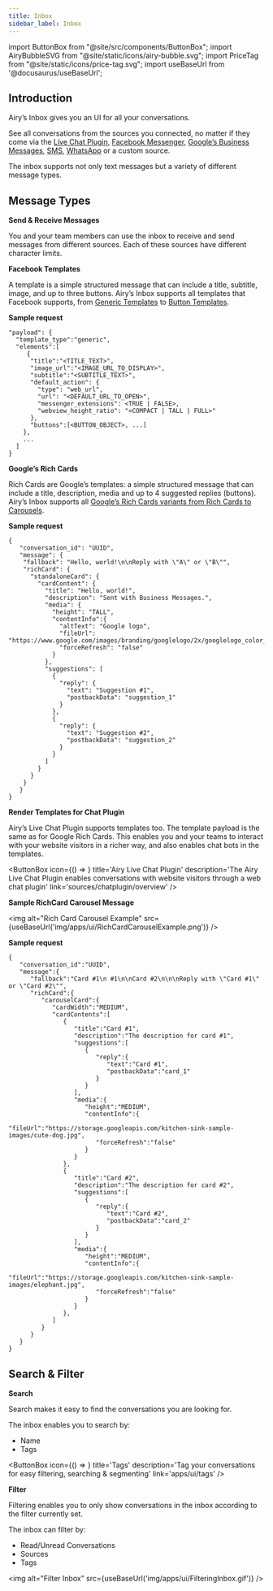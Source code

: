 ```yaml
---
title: Inbox
sidebar_label: Inbox
---
```


import ButtonBox from "@site/src/components/ButtonBox";
import AiryBubbleSVG from "@site/static/icons/airy-bubble.svg";
import PriceTag from "@site/static/icons/price-tag.svg";
import useBaseUrl from '@docusaurus/useBaseUrl';

## Introduction

Airy’s Inbox gives you an UI for all your conversations.

See all conversations from the sources you connected, no matter if they come via the [Live Chat Plugin](sources/chatplugin/overview.md), [Facebook Messenger](sources/facebook.md), [Google’s Business Messages](sources/google.md), [SMS](sources/sms-twilio.md), [WhatsApp](sources/whatsapp-twilio.md) or a custom source.

The inbox supports not only text messages but a variety of different message types.

## Message Types

**Send & Receive Messages**

You and your team members can use the inbox to receive and send messages from different sources.
Each of these sources have different character limits.

**Facebook Templates**

A template is a simple structured message that can include a title, subtitle, image, and up to three buttons.
Airy’s Inbox supports all templates that Facebook supports, from [Generic Templates](https://developers.facebook.com/docs/messenger-platform/send-messages/template/generic) to [Button Templates](https://developers.facebook.com/docs/messenger-platform/send-messages/template/button).

**Sample request**

```json5
"payload": {
  "template_type":"generic",
  "elements":[
     {
      "title":"<TITLE_TEXT>",
      "image_url":"<IMAGE_URL_TO_DISPLAY>",
      "subtitle":"<SUBTITLE_TEXT>",
      "default_action": {
        "type": "web_url",
        "url": "<DEFAULT_URL_TO_OPEN>",
        "messenger_extensions": <TRUE | FALSE>,
        "webview_height_ratio": "<COMPACT | TALL | FULL>"
      },
      "buttons":[<BUTTON_OBJECT>, ...]
    },
    ...
  ]
}
```

**Google’s Rich Cards**

Rich Cards are Google’s templates: a simple structured message that can include a title, description, media and up to 4 suggested replies (buttons).
Airy’s Inbox supports all [Google’s Rich Cards variants from Rich Cards to Carousels](https://developers.google.com/business-communications/business-messages/guides/build/send).

**Sample request**

```json5
{
   "conversation_id": "UUID",
   "message": {
    "fallback": "Hello, world!\n\nReply with \"A\" or \"B\"",
    "richCard": {
      "standaloneCard": {
        "cardContent": {
          "title": "Hello, world!",
          "description": "Sent with Business Messages.",
          "media": {
            "height": "TALL",
            "contentInfo":{
              "altText": "Google logo",
              "fileUrl": "https://www.google.com/images/branding/googlelogo/2x/googlelogo_color_272x92dp.png",
              "forceRefresh": "false"
            }
          },
          "suggestions": [
            {
              "reply": {
                "text": "Suggestion #1",
                "postbackData": "suggestion_1"
              }
            },
            {
              "reply": {
                "text": "Suggestion #2",
                "postbackData": "suggestion_2"
              }
            }
          ]
        }
      }
    }      
   }
}
```

**Render Templates for Chat Plugin**

Airy’s Live Chat Plugin supports templates too. The template payload is the same as for Google Rich Cards.
This enables you and your teams to interact with your website visitors in a richer way, and also enables chat bots in the templates.

<ButtonBox
icon={() => <AiryBubbleSVG />}
title='Airy Live Chat Plugin'
description='The Airy Live Chat Plugin enables conversations with website visitors through a web chat plugin'
link='sources/chatplugin/overview'
/>
<br/>

**Sample RichCard Carousel Message**

<img alt="Rich Card Carousel Example" src={useBaseUrl('img/apps/ui/RichCardCarouselExample.png')} />



**Sample request**

```json5
{
   "conversation_id":"UUID",
   "message":{
      "fallback":"Card #1\n #1\n\nCard #2\n\n\nReply with \"Card #1\" or \"Card #2\"",
      "richCard":{
         "carouselCard":{
            "cardWidth":"MEDIUM",
            "cardContents":[
               {
                  "title":"Card #1",
                  "description":"The description for card #1",
                  "suggestions":[
                     {
                        "reply":{
                           "text":"Card #1",
                           "postbackData":"card_1"
                        }
                     }
                  ],
                  "media":{
                     "height":"MEDIUM",
                     "contentInfo":{
                        "fileUrl":"https://storage.googleapis.com/kitchen-sink-sample-images/cute-dog.jpg",
                        "forceRefresh":"false"
                     }
                  }
               },
               {
                  "title":"Card #2",
                  "description":"The description for card #2",
                  "suggestions":[
                     {
                        "reply":{
                           "text":"Card #2",
                           "postbackData":"card_2"
                        }
                     }
                  ],
                  "media":{
                     "height":"MEDIUM",
                     "contentInfo":{
                        "fileUrl":"https://storage.googleapis.com/kitchen-sink-sample-images/elephant.jpg",
                        "forceRefresh":"false"
                     }
                  }
               },
            ]
         }
      }
   }
}
```

## Search & Filter

**Search**

Search makes it easy to find the conversations you are looking for.

The inbox enables you to search by:

- Name
- Tags

<ButtonBox
icon={() => <PriceTag />}
title='Tags'
description='Tag your conversations for easy filtering, searching & segmenting'
link='apps/ui/tags'
/>
<br/>

**Filter**

Filtering enables you to only show conversations in the inbox according to the filter currently set.

The inbox can filter by:

- Read/Unread Conversations
- Sources
- Tags

<img alt="Filter Inbox" src={useBaseUrl('img/apps/ui/FilteringInbox.gif')} />